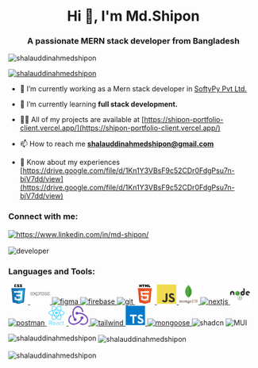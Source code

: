 <h1 align="center">Hi 👋, I'm Md.Shipon</h1>
<h3 align="center">A passionate MERN stack developer from Bangladesh</h3>

<p align="left"> <img src="https://komarev.com/ghpvc/?username=shalauddinahmedshipon&label=Profile%20views&color=0e75b6&style=flat" alt="shalauddinahmedshipon" /> </p>

<p align="left"> <a href="https://github.com/ryo-ma/github-profile-trophy"><img src="https://github-profile-trophy.vercel.app/?username=shalauddinahmedshipon" alt="shalauddinahmedshipon" /></a> </p>

- 🔭 I’m currently working as a Mern stack developer in [ SoftyPy Pvt Ltd.](https://softypy.com/)

- 🌱 I’m currently learning **full stack development.**

- 👨‍💻 All of my projects are available at [https://shipon-portfolio-client.vercel.app/](https://shipon-portfolio-client.vercel.app/)

- 📫 How to reach me **shalauddinahmedshipon@gmail.com**

- 📄 Know about my experiences [https://drive.google.com/file/d/1Kn1Y3VBsF9c52CDr0FdgPsu7n-bjV7dd/view](https://drive.google.com/file/d/1Kn1Y3VBsF9c52CDr0FdgPsu7n-bjV7dd/view)

<h3 align="left">Connect with me:</h3>
<p align="left">
<a href="https://linkedin.com/in/https://www.linkedin.com/in/md-shipon/" target="blank"><img align="center" src="https://raw.githubusercontent.com/rahuldkjain/github-profile-readme-generator/master/src/images/icons/Social/linked-in-alt.svg" alt="https://www.linkedin.com/in/md-shipon/" height="30" width="40" /></a>
</p>
<div>
  <img src="https://i.pinimg.com/originals/81/17/8b/81178b47a8598f0c81c4799f2cdd4057.gif" align="center" width=600 hight=400 alt="developer"/>
</div>

<h3 align="left">Languages and Tools:</h3>
<p align="left"> <a href="https://www.w3schools.com/css/" target="_blank" rel="noreferrer"> <img src="https://raw.githubusercontent.com/devicons/devicon/master/icons/css3/css3-original-wordmark.svg" alt="css3" width="40" height="40"/> </a> <a href="https://expressjs.com" target="_blank" rel="noreferrer"> <img src="https://raw.githubusercontent.com/devicons/devicon/master/icons/express/express-original-wordmark.svg" alt="express" width="40" height="40"/> </a> <a href="https://www.figma.com/" target="_blank" rel="noreferrer"> <img src="https://www.vectorlogo.zone/logos/figma/figma-icon.svg" alt="figma" width="40" height="40"/> </a> <a href="https://firebase.google.com/" target="_blank" rel="noreferrer"> <img src="https://firebase.google.com/static/images/brand-guidelines/logo-vertical.png" alt="firebase" width="40" height="40"/> </a> <a href="https://git-scm.com/" target="_blank" rel="noreferrer"> <img src="https://www.vectorlogo.zone/logos/git-scm/git-scm-icon.svg" alt="git" width="40" height="40"/> </a> <a href="https://www.w3.org/html/" target="_blank" rel="noreferrer"> <img src="https://raw.githubusercontent.com/devicons/devicon/master/icons/html5/html5-original-wordmark.svg" alt="html5" width="40" height="40"/> </a> <a href="https://developer.mozilla.org/en-US/docs/Web/JavaScript" target="_blank" rel="noreferrer"> <img src="https://raw.githubusercontent.com/devicons/devicon/master/icons/javascript/javascript-original.svg" alt="javascript" width="40" height="40"/> </a> <a href="https://www.mongodb.com/" target="_blank" rel="noreferrer"> <img src="https://raw.githubusercontent.com/devicons/devicon/master/icons/mongodb/mongodb-original-wordmark.svg" alt="mongodb" width="40" height="40"/> </a> <a href="https://nextjs.org/" target="_blank" rel="noreferrer"> <img src="https://cdn.worldvectorlogo.com/logos/nextjs-2.svg" alt="nextjs" width="40" height="40"/> </a> <a href="https://nodejs.org" target="_blank" rel="noreferrer"> <img src="https://raw.githubusercontent.com/devicons/devicon/master/icons/nodejs/nodejs-original-wordmark.svg" alt="nodejs" width="40" height="40"/> </a> <a href="https://postman.com" target="_blank" rel="noreferrer"> <img src="https://www.vectorlogo.zone/logos/getpostman/getpostman-icon.svg" alt="postman" width="40" height="40"/> </a> <a href="https://reactjs.org/" target="_blank" rel="noreferrer"> <img src="https://raw.githubusercontent.com/devicons/devicon/master/icons/react/react-original-wordmark.svg" alt="react" width="40" height="40"/> </a> <a href="https://redux.js.org" target="_blank" rel="noreferrer"> <img src="https://raw.githubusercontent.com/devicons/devicon/master/icons/redux/redux-original.svg" alt="redux" width="40" height="40"/> </a> <a href="https://tailwindcss.com/" target="_blank" rel="noreferrer"> <img src="https://www.vectorlogo.zone/logos/tailwindcss/tailwindcss-icon.svg" alt="tailwind" width="40" height="40"/> </a> <a href="https://www.typescriptlang.org/" target="_blank" rel="noreferrer"> <img src="https://raw.githubusercontent.com/devicons/devicon/master/icons/typescript/typescript-original.svg" alt="typescript" width="40" height="40"/> </a> <a href="https://mongoosejs.com" target="_blank" rel="noreferrer"> <img src="https://ih1.redbubble.net/image.438912061.6243/bg,f8f8f8-flat,750x,075,f-pad,750x1000,f8f8f8.jpg" alt="mongoose" width="40" height="40"/> </a><img src="https://archive.org/download/github.com-shadcn-ui-ui_-_2023-08-09_16-03-10/cover.jpg" alt="shadcn" width="40" height="40"/> <img src="https://cdn.jsdelivr.net/gh/devicons/devicon/icons/materialui/materialui-original.svg" alt="MUI" width="40" height="40"/> </p>

<p><img align="left" src="https://github-readme-stats.vercel.app/api/top-langs?username=shalauddinahmedshipon&show_icons=true&locale=en&layout=compact" alt="shalauddinahmedshipon" /></p>

<p>&nbsp;<img align="center" src="https://github-readme-stats.vercel.app/api?username=shalauddinahmedshipon&show_icons=true&locale=en" alt="shalauddinahmedshipon" /></p>

<p><img align="center" src="https://github-readme-streak-stats.herokuapp.com/?user=shalauddinahmedshipon&" alt="shalauddinahmedshipon" /></p>
